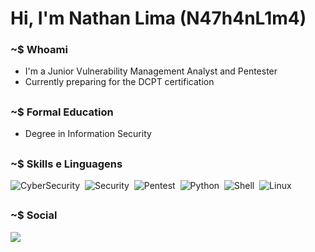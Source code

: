 # Hi, I'm Nathan Lima (N47h4nL1m4)

### ~$ Whoami

- I'm a Junior Vulnerability Management Analyst and Pentester
- Currently preparing for the DCPT certification

##
### ~$ Formal Education
- Degree in Information Security

##
### ~$ Skills e Linguagens  
![CyberSecurity](https://img.shields.io/badge/-CyberSecurity-05122A?style=flat&logo=hackaday&color=black)&nbsp;
![Security](https://img.shields.io/badge/-Security-05122A?style=flat&logo=hackaday&color=black)&nbsp;
![Pentest](https://img.shields.io/badge/-Pentest-05122A?style=flat&logo=hackaday&color=black)&nbsp;
![Python](https://img.shields.io/badge/-Python-05122A?style=flat&logo=python)&nbsp;
![Shell](https://img.shields.io/badge/Shell-05122A?style=flat&logo=gnu-bash&logoColor=white)&nbsp;
![Linux](https://img.shields.io/badge/-Linux-05122A?style=flat&logo=linux&logoColor=white)&nbsp;

##
### ~$ Social
<a href="https://www.linkedin.com/in/nathan-lima-cybersecurity/" target="_blank"><img src="https://img.shields.io/badge/-LinkedIn-%230077B5?style=for-the-badge&logo=linkedin&logoColor=white" target="_blank"></a>

